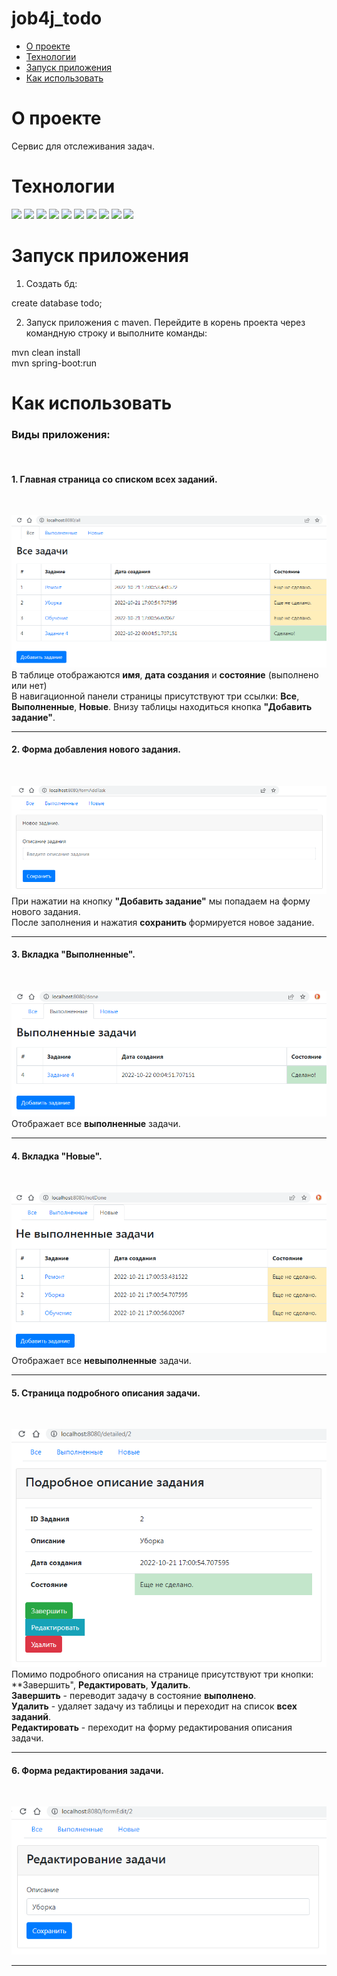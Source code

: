 # job4j_todo

 - [О проекте]()
 - [Технологии]() 
 - [Запуск приложения]() 
 - [Как использовать]()  

О проекте
=
Сервис для отслеживания задач.<br>

Технологии
=
![](https://img.shields.io/badge/Java-12-orange)
![](https://img.shields.io/badge/Spring%20Boot-2.7.3-green)
![](https://img.shields.io/badge/Bootstrap-style-blueviolet)
![](https://img.shields.io/badge/Thymeleaf-3.0.15-darkgreen)
![](https://img.shields.io/badge/PostgreSQL-42.4.2-informational)
![](https://img.shields.io/badge/-H2-2.1.214-blueviolet)
![](https://img.shields.io/badge/-Liquibase-4.15.0-blue)
![](https://img.shields.io/badge/JUnit-4.13.2-yellowgreen)
![](https://img.shields.io/badge/-Mockito-4.0.0-brightgreen)
![](https://img.shields.io/badge/-checkstyle-3.1.2-lightgrey)

Запуск приложения
=
1. Создать бд:<br>

create database todo;<br>

2. Запуск приложения с maven. Перейдите в корень проекта через командную строку и выполните команды:<br>

mvn clean install<br>
mvn spring-boot:run<br>

Как использовать
=
<h3>Виды приложения:</h3><br>

<h4>1. Главная страница со списком всех заданий.</h4><br>

![Image of all](https://github.com/IvanPavlovets/job4j_todo/blob/master/images/all.png)<br>
 В таблице отображаются **имя**, **дата создания** и **состояние** (выполнено или нет)<br>
 В навигационной панели страницы присутствуют три ссылки: **Все**, **Выполненные**, **Новые**.
 Внизу таблицы находиться кнопка **"Добавить задание"**.<br> 
 ___

<h4>2. Форма добавления нового задания.</h4><br>

![Image of addTask](https://github.com/IvanPavlovets/job4j_todo/blob/master/images/addTask.png)<br>
 При нажатии на кнопку **"Добавить задание"** мы попадаем на форму нового задания.<br>
 После заполнения и нажатия **сохранить** формируется новое задание.<br>
 ___
 
<h4>3. Вкладка "Выполненные".</h4><br>

![Image of done](https://github.com/IvanPavlovets/job4j_todo/blob/master/images/done.png)<br>
 Отображает все **выполненные** задачи.
 ___
 
<h4>4. Вкладка "Новые".</h4><br>

![Image of notDone](https://github.com/IvanPavlovets/job4j_todo/blob/master/images/notDone.png)<br>
 Отображает все **невыполненные** задачи.
___

<h4>5. Страница подробного описания задачи.</h4><br>

![Image of detailed](https://github.com/IvanPavlovets/job4j_todo/blob/master/images/detailed.png)<br>
Помимо подробного описания на странице присутствуют три кнопки: **Завершить", **Редактировать**, **Удалить**.<br>
**Завершить** - переводит задачу в состояние **выполнено**.<br>
**Удалить** - удаляет задачу из таблицы и переходит на список **всех заданий**.<br>
**Редактировать** - переходит на форму редактирования описания задачи.<br>
___

<h4>6. Форма редактирования задачи.</h4><br>

![Image of edit](https://github.com/IvanPavlovets/job4j_todo/blob/master/images/edit.png)<br>
___


